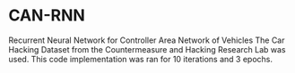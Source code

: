 # CAN-RNN
Recurrent Neural Network for Controller Area Network of Vehicles
The Car Hacking Dataset from the Countermeasure and Hacking Research Lab was used. This code implementation was ran for 10 iterations and 3 epochs. 
